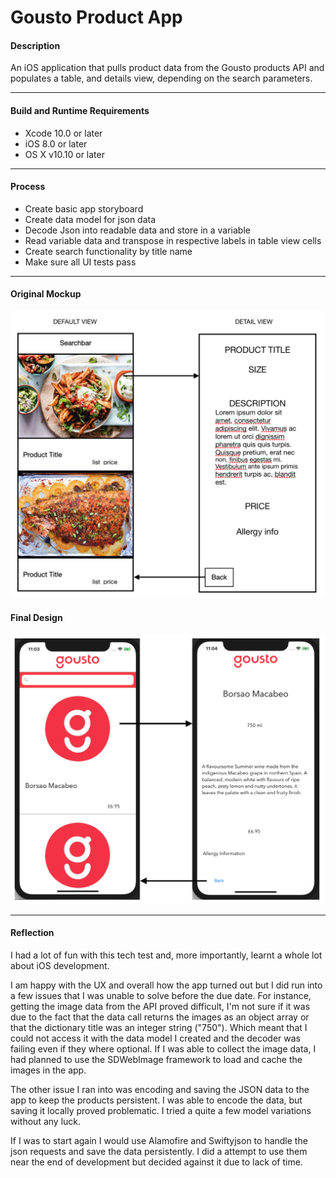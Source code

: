 # Gousto Product App
#### Description
An iOS application that pulls product data from the Gousto products API and populates a table, and details view, depending on the search parameters.

---

#### Build and Runtime Requirements
+ Xcode 10.0 or later
+ iOS 8.0 or later
+ OS X v10.10 or later

---
#### Process
 + Create basic app storyboard
 + Create data model for json data
 + Decode Json into readable data and store in a variable
 + Read variable data and transpose in respective labels in table view cells
 + Create search functionality by title name
 + Make sure all UI tests pass

---
#### Original Mockup

![alt text](app_Design.png)

#### Final Design

![alt text](final_app_design.png)

---

#### Reflection

I had a lot of fun with this tech test and, more importantly, learnt a whole lot about iOS development.

I am happy with the UX and overall how the app turned out but I did run into a few issues that I was unable to solve before the due date. For instance, getting the image data from the API proved difficult, I'm not sure if it was due to the fact that the data call returns the images as an object array or that the dictionary title was an integer string ("750"). Which meant that I could not access it with the data model I created and the decoder was failing even if they where optional. If I was able to collect the image data, I had planned to use the SDWebImage framework to load and cache the images in the app.

The other issue I ran into was encoding and saving the JSON data to the app to keep the products persistent. I was able to encode the data, but saving it locally proved problematic. I tried a quite a few model variations without any luck.

If I was to start again I would use Alamofire and Swiftyjson to handle the json requests and save the data persistently. I did a attempt to use them near the end of development but decided against it due to lack of time.
